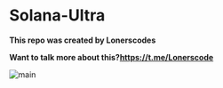 # Solana-Ultra
**This repo was created by Lonerscodes** 

**Want to talk more about this?https://t.me/Lonerscode**

![main](https://user-images.githubusercontent.com/115373748/195996047-63a2b861-0f3d-4824-adcd-459e61215771.gif)
